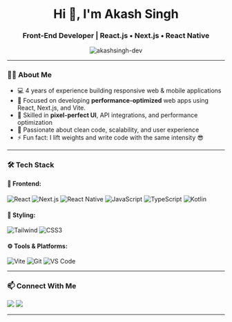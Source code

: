<h1 align="center">Hi 👋, I'm Akash Singh</h1>
<h3 align="center">Front-End Developer | React.js • Next.js • React Native</h3>

<p align="center">
  <img src="https://komarev.com/ghpvc/?username=akashsingh-dev&label=Profile%20views&color=0e75b6&style=flat" alt="akashsingh-dev" />
</p>

---

### 👨‍💻 About Me

- 💻 4 years of experience building responsive web & mobile applications  
- 🔭 Focused on developing **performance-optimized** web apps using React, Next.js, and Vite. 
- 🚀 Skilled in **pixel-perfect UI**, API integrations, and performance optimization   
- 🧠 Passionate about clean code, scalability, and user experience  
- ⚡ Fun fact: I lift weights and write code with the same intensity 😎

---

### 🛠️ Tech Stack

#### 🚀 Frontend:
![React](https://img.shields.io/badge/React-20232A?style=for-the-badge&logo=react)
![Next.js](https://img.shields.io/badge/Next.js-000?style=for-the-badge&logo=nextdotjs)
![React Native](https://img.shields.io/badge/React_Native-20232A?style=for-the-badge&logo=react)
![JavaScript](https://img.shields.io/badge/JavaScript-F7DF1E?style=for-the-badge&logo=javascript)
![TypeScript](https://img.shields.io/badge/-TypeScript-3178C6?style=for-the-badge&logo=typescript&logoColor=white)
![Kotlin](https://img.shields.io/badge/-Kotlin-0095D5?style=for-the-badge&logo=kotlin&logoColor=white)

#### 🎨 Styling:
![Tailwind](https://img.shields.io/badge/Tailwind_CSS-38B2AC?style=for-the-badge&logo=tailwind-css)
![CSS3](https://img.shields.io/badge/CSS3-1572B6?style=for-the-badge&logo=css3)

#### ⚙️ Tools & Platforms:
![Vite](https://img.shields.io/badge/Vite-646CFF?style=for-the-badge&logo=vite)
![Git](https://img.shields.io/badge/Git-F05032?style=for-the-badge&logo=git)
![VS Code](https://img.shields.io/badge/VS_Code-007ACC?style=for-the-badge&logo=visual-studio-code)

---

### 📫 Connect With Me

<p>
  <a href="mailto:xakashsingh00@gmail.com"><img src="https://img.shields.io/badge/Gmail-D14836?style=for-the-badge&logo=gmail&logoColor=white" /></a>
  <a href="https://www.linkedin.com/in/akash-singh-1102381a0/" target="_blank"><img src="https://img.shields.io/badge/LinkedIn-0A66C2?style=for-the-badge&logo=linkedin&logoColor=white" /></a>
</p>

---
